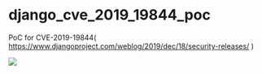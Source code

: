 # django_cve_2019_19844_poc
PoC for CVE-2019-19844( https://www.djangoproject.com/weblog/2019/dec/18/security-releases/ )

![](https://github.com/ryu22e/django_cve_2019_19844_poc/workflows/django_cve_2019_19844_poc/badge.svg)
